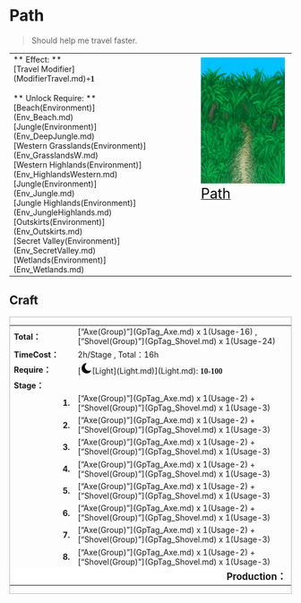 # Path  
> Should help me travel faster.  
  
<table class="table table-bordered" data-toggle="table"  data-show-header="false"><thead style="display:none"><tr ><th  style="width:50%;text-align:left;vertical-align:top;"  >title</th><th  style="width:50%;text-align:left;vertical-align:top;"  ></th></tr></thead><tr ><td  style="width:50%;text-align:left;vertical-align:top;"  >** Effect: **<br>[Travel Modifier](ModifierTravel.md)<span style="font-family:ui-monospace"><b>+1</b></span><br><br>** Unlock Require: **<br>[Beach(Environment)](Env_Beach.md)<br>[Jungle(Environment)](Env_DeepJungle.md)<br>[Western Grasslands(Environment)](Env_GrasslandsW.md)<br>[Western Highlands(Environment)](Env_HighlandsWestern.md)<br>[Jungle(Environment)](Env_Jungle.md)<br>[Jungle Highlands(Environment)](Env_JungleHighlands.md)<br>[Outskirts(Environment)](Env_Outskirts.md)<br>[Secret Valley(Environment)](Env_SecretValley.md)<br>[Wetlands(Environment)](Env_Wetlands.md)<br></td><td  style="width:50%;text-align:left;vertical-align:top;"  ><div style="float:right; margin:5px"><div class="gamecard" style="width:150px; height:225px;"><a href="Imp_Path.md" style="color:black"><img decoding="async" src="Sprite/JunglePath.png" class="cardimage" style="max-width:150px;max-height:225px;"><span style="font-size: 25px;">Path</span></a></div></div></td></tr></tbody></table>  
  
## Craft  
<div  style="border:1px solid #BBB"><table><tr><td style="width:100px;"><b>Total：</b></td><td>[“Axe(Group)”](GpTag_Axe.md) x 1(Usage-16) , [“Shovel(Group)”](GpTag_Shovel.md) x 1(Usage-24)</td></tr><tr><td><b>TimeCost：</b></td><td><font data-toggle="tooltip" data-placement="top" title="8TP">2h</font>/Stage , Total：<font data-toggle="tooltip" data-placement="top" title="64TP">16h</font></td></tr><tr><td><b>Require：</b></td><td>[<div style="width:20px;display:inline-block;text-align:center"><img decoding="async" src="Sprite/Darkness17609.png" href="a.md" style="max-width:20px;max-height:20px;"></div>[Light](Light.md)](Light.md): <span style="font-family:ui-monospace"><b>10-100</b></span></td></tr><tr><td colspan=2><b>Stage：</b></td></tr><tr><td style="text-align:right"><b>1.</b></td><td>[“Axe(Group)”](GpTag_Axe.md) x 1(Usage-2) + [“Shovel(Group)”](GpTag_Shovel.md) x 1(Usage-3)</td></tr><tr><td style="text-align:right"><b>2.</b></td><td>[“Axe(Group)”](GpTag_Axe.md) x 1(Usage-2) + [“Shovel(Group)”](GpTag_Shovel.md) x 1(Usage-3)</td></tr><tr><td style="text-align:right"><b>3.</b></td><td>[“Axe(Group)”](GpTag_Axe.md) x 1(Usage-2) + [“Shovel(Group)”](GpTag_Shovel.md) x 1(Usage-3)</td></tr><tr><td style="text-align:right"><b>4.</b></td><td>[“Axe(Group)”](GpTag_Axe.md) x 1(Usage-2) + [“Shovel(Group)”](GpTag_Shovel.md) x 1(Usage-3)</td></tr><tr><td style="text-align:right"><b>5.</b></td><td>[“Axe(Group)”](GpTag_Axe.md) x 1(Usage-2) + [“Shovel(Group)”](GpTag_Shovel.md) x 1(Usage-3)</td></tr><tr><td style="text-align:right"><b>6.</b></td><td>[“Axe(Group)”](GpTag_Axe.md) x 1(Usage-2) + [“Shovel(Group)”](GpTag_Shovel.md) x 1(Usage-3)</td></tr><tr><td style="text-align:right"><b>7.</b></td><td>[“Axe(Group)”](GpTag_Axe.md) x 1(Usage-2) + [“Shovel(Group)”](GpTag_Shovel.md) x 1(Usage-3)</td></tr><tr><td style="text-align:right"><b>8.</b></td><td>[“Axe(Group)”](GpTag_Axe.md) x 1(Usage-2) + [“Shovel(Group)”](GpTag_Shovel.md) x 1(Usage-3)</td></tr><tr style="background-color:#fff;font-size:1.2em;"><td></td><td style="text-align:right"><b>Production：</b></td></tr></table></div>  
  


<script>document.title="Path - Card Survival Wiki";</script>